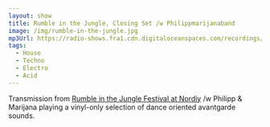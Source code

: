 ```yaml
---
layout: show
title: Rumble in the Jungle, Closing Set /w Philippmarijanaband
image: /img/rumble-in-the-jungle.jpg
mp3Url: https://radio-shows.fra1.cdn.digitaloceanspaces.com/recordings/Philipp-x-Georg/stream_20240526-015345_philipmarijanaband_nordiy_closing-set_cut.mp3
tags:
  - House
  - Techno
  - Electro
  - Acid
---
```

Transmission from [Rumble in the Jungle Festival at Nordiy](https://www.instagram.com/betonfreude21/) /w Philipp & Marijana playing a vinyl-only selection of dance oriented avantgarde sounds.
